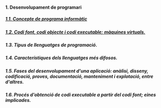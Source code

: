 #### 1. Desenvolupament de programari

##### [1.1. Concepte de programa informàtic](programa_informatic.md)

##### [1.2. Codi font, codi objecte i codi executable; màquines virtuals.](codi_font.md)
##### 1.3. Tipus de llenguatges de programació.
##### 1.4. Característiques dels llenguatges més difosos.
##### 1.5. Fases del desenvolupament d'una aplicació: anàlisi, disseny, codificació, proves, documentació, manteniment i explotació, entre d'altres.
##### 1.6. Procés d'obtenció de codi executable a partir del codi font; eines implicades.
